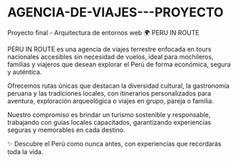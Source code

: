 # AGENCIA-DE-VIAJES---PROYECTO
Proyecto final - Arquitectura de entornos web
🌍 PERU IN ROUTE

PERU IN ROUTE es una agencia de viajes terrestre enfocada en tours nacionales accesibles sin necesidad de vuelos, ideal para mochileros, familias y viajeros que desean explorar el Perú de forma económica, segura y auténtica.

Ofrecemos rutas únicas que destacan la diversidad cultural, la gastronomía peruana y las tradiciones locales, con itinerarios personalizados para aventura, exploración arqueológica o viajes en grupo, pareja o familia.

Nuestro compromiso es brindar un turismo sostenible y responsable, trabajando con guías locales capacitados, garantizando experiencias seguras y memorables en cada destino.

✨ Descubre el Perú como nunca antes, con experiencias que recordarás toda la vida.
